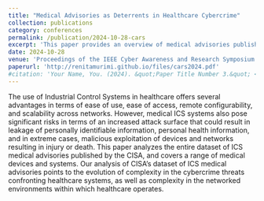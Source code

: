 ```yaml
---
title: "Medical Advisories as Deterrents in Healthcare Cybercrime"
collection: publications
category: conferences
permalink: /publication/2024-10-28-cars
excerpt: 'This paper provides an overview of medical advisories published by the CISA as part of their Industrial Control Systems (ICS) advisories intitiative, and highlights the cybersecurity-related complexity in the networked environments within which healthcare operates.'
date: 2024-10-28
venue: 'Proceedings of the IEEE Cyber Awareness and Research Symposium (CARS)'
paperurl: 'http://renitamurimi.github.io/files/cars2024.pdf'
#citation: 'Your Name, You. (2024). &quot;Paper Title Number 3.&quot; <i>GitHub Journal of Bugs</i>. 1(3).'
---
```


The use of Industrial Control Systems in healthcare offers several advantages in terms of ease of use, ease of access, remote configurability, and scalability across networks. However, medical ICS systems also pose significant risks in terms of an increased attack surface that could result in leakage of personally identifiable information, personal health information, and in extreme cases, malicious exploitation of devices and networks resulting in injury or death. This paper analyzes the entire dataset of ICS medical advisories published by the CISA, and covers a range of medical devices and systems. Our analysis of CISA’s dataset of ICS medical advisories points to the evolution of complexity in the cybercrime threats confronting healthcare systems, as well as complexity in the networked environments within which healthcare operates.
